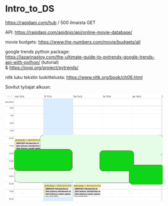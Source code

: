 # Intro_to_DS

https://rapidapi.com/hub / 500 ilmaista GET

API: https://rapidapi.com/apidojo/api/online-movie-database/

movie budgets: https://www.the-numbers.com/movie/budgets/all

google trends python package:  
https://lazarinastoy.com/the-ultimate-guide-to-pytrends-google-trends-api-with-python/ (tutorial)  
& https://pypi.org/project/pytrends/

nltk luku tekstin luokittelusta: https://www.nltk.org/book/ch06.html

Sovitut työajat alkuun:

![](./misc/projekti_tyoajat.png)

